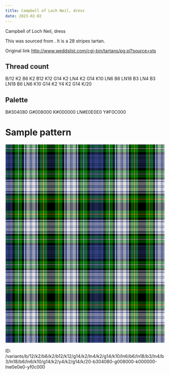 ```yaml
---
title: Campbell of Loch Neil, dress
date: 2023-02-02
---
```

Campbell of Loch Neil, dress

This was sourced from <no value>.  It is a 28 stripes tartan.

Original link http://www.weddslist.com/cgi-bin/tartans/pg.pl?source=sts

## Thread count
B/12 K2 B6 K2 B12 K12 G14 K2 LN4 K2 G14 K10 LN6 B6 LN18 B3 LN4 B3 LN18 B6 LN6 K10 G14 K2 Y4 K2 G14 K/20

## Palette
B#304080 G#008000 K#000000 LN#E0E0E0 Y#F0C000

# Sample pattern

![Tartan detail](tartan.png "B/12 K2 B6 K2 B12 K12 G14 K2 LN4 K2 G14 K10 LN6 B6 LN18 B3 LN4 B3 LN18 B6 LN6 K10 G14 K2 Y4 K2 G14 K/20 tartan")

ID: /variants/b/12/k2/b6/k2/b12/k12/g14/k2/ln4/k2/g14/k10/ln6/b6/ln18/b3/ln4/b3/ln18/b6/ln6/k10/g14/k2/y4/k2/g14/k/20-b304080-g008000-k000000-lne0e0e0-yf0c000